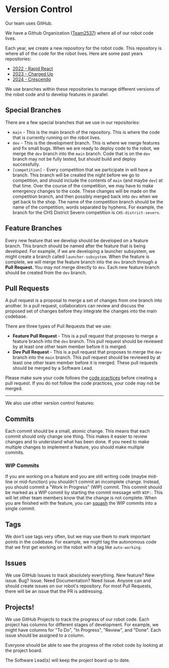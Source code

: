# Version Control
Our team uses GitHub. 

We have a Github Organization ([Team2537](https://github.com/Team2537)) where all of our robot code lives.

Each year, we create a new repository for the robot code. This repository is where all of the code for the robot lives. Here are some past years repositories:
- [2022 - Rapid React](https://github.com/Team2537/2022RapidReact)
- [2023 - Charged Up](https://github.com/Team2537/2023ChargedUp)
- [2024 - Crescendo](https://github.com/Team2537/2024Crescendo)

We use branches within these repositories to manage different versions of the robot code and to develop features in parallel.

## Special Branches
There are a few special branches that we use in our repositories:
- `main` - This is the main branch of the repository. This is where the code that is currently running on the robot lives.
- `dev` - This is the development branch. This is where we merge features and fix small bugs. When we are ready to deploy code to the robot, we merge the `dev` branch into the `main` branch. Code that is on the `dev` branch may not be fully tested, but should build and deploy successfully. 
- `[competition]` - Every competition that we participate in will have a branch. This branch will be created the night before we go to competition, and should include the contents of `main` (and maybe `dev`) at that time. Over the course of the competition, we may have to make emergency changes to the code. These changes will be made on the competition branch, and then possibly merged back into `dev` when we get back to the shop. The name of the competition branch should be the name of the competition, words separated by hyphens. For example, the branch for the CHS District Severn competition is `CHS-district-severn`.

## Feature Branches
Every new feature that we develop should be developed on a feature branch. This branch should be named after the feature that is being developed. For example, if we are developing a launcher subsystem, we might create a branch called `launcher-subsystem`. When the feature is complete, we will merge the feature branch into the `dev` branch through a **Pull Request.** You may not merge directly to `dev`. Each new feature branch should be created from the `dev` branch.

## Pull Requests
A pull request is a proposal to merge a set of changes from one branch into another. In a pull request, collaborators can review and discuss the proposed set of changes before they integrate the changes into the main codebase.

There are three types of Pull Requests that we use:
- **Feature Pull Request** - This is a pull request that proposes to merge a feature branch into the `dev` branch. This pull request should be reviewed by at least one other team member before it is merged.
- **Dev Pull Request** - This is a pull request that proposes to merge the `dev` branch into the `main` branch. This pull request should be reviewed by at least one other team member before it is merged. These pull requests should be merged by a Software Lead.

Please make sure your code follows the [code practices](development-practices/code.md) before creating a pull request. If you do not follow the code practices, your code may not be merged.

---
We also use other version control features:

## Commits
Each commit should be a small, atomic change. This means that each commit should only change one thing. This makes it easier to review changes and to understand what has been done. If you need to make multiple changes to implement a feature, you should make multiple commits.

### WIP Commits
If you are working on a feature and you are still writing code (maybe mid-line or mid-function) you shouldn't commit an incomplete change. Instead, you should commit a "Work In Progress" (WIP) commit. This commit should be marked as a WIP commit by starting the commit message with `WIP:`. This will let other team members know that the change is not complete. When you are finished with the feature, you can [squash](https://www.git-tower.com/learn/git/faq/git-squash) the WIP commits into a single commit. 

## Tags
We don't use tags very often, but we may use them to mark important points in the codebase. For example, we might tag the autonomous code that we first get working on the robot with a tag like `auto-working`.

## Issues
We use GitHub Issues to track absolutely everything. New feature? New issue. Bug? Issue. Need Documentation? Need Issue. Anyone can and should create issues on our robot's repository. For most Pull Requests, there will be an issue that the PR is addressing.

## Projects!
We use GitHub Projects to track the progress of our robot code. Each project has columns for different stages of development. For example, we might have columns for "To Do", "In Progress", "Review", and "Done". Each issue should be assigned to a column.

Everyone should be able to see the progress of the robot code by looking at the project board.

The Software Lead(s) will keep the project board up to date.